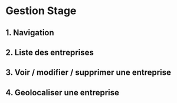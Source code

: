 # Gestion Stage


## 1. Navigation 

## 2. Liste des entreprises

## 3. Voir / modifier / supprimer une entreprise

## 4. Geolocaliser une entreprise
